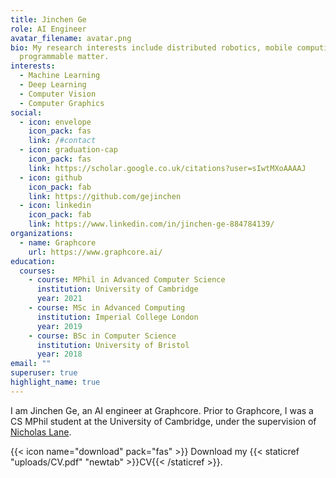 ```yaml
---
title: Jinchen Ge
role: AI Engineer
avatar_filename: avatar.png
bio: My research interests include distributed robotics, mobile computing and
  programmable matter.
interests:
  - Machine Learning
  - Deep Learning
  - Computer Vision
  - Computer Graphics
social:
  - icon: envelope
    icon_pack: fas
    link: /#contact
  - icon: graduation-cap
    icon_pack: fas
    link: https://scholar.google.co.uk/citations?user=sIwtMXoAAAAJ
  - icon: github
    icon_pack: fab
    link: https://github.com/gejinchen
  - icon: linkedin
    icon_pack: fab
    link: https://www.linkedin.com/in/jinchen-ge-884784139/
organizations:
  - name: Graphcore
    url: https://www.graphcore.ai/
education:
  courses:
    - course: MPhil in Advanced Computer Science
      institution: University of Cambridge
      year: 2021
    - course: MSc in Advanced Computing
      institution: Imperial College London
      year: 2019
    - course: BSc in Computer Science
      institution: University of Bristol
      year: 2018
email: ""
superuser: true
highlight_name: true
---
```

I am Jinchen Ge, an AI engineer at Graphcore. Prior to Graphcore, I was a CS MPhil student at the University of Cambridge, under the supervision of [Nicholas Lane](http://niclane.org/).

{{< icon name="download" pack="fas" >}} Download my {{< staticref "uploads/CV.pdf" "newtab" >}}CV{{< /staticref >}}.